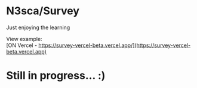 # N3sca/Survey
Just enjoying the learning

View example:
<br />
[ON Vercel - https://survey-vercel-beta.vercel.app/](https://survey-vercel-beta.vercel.app)

# Still in progress... :)
